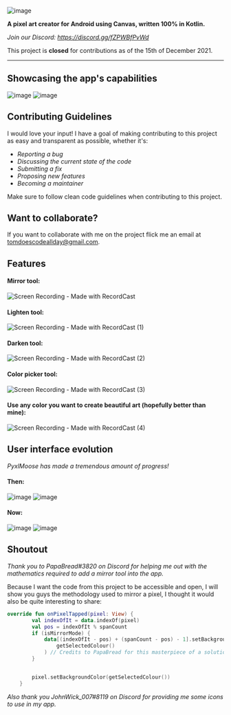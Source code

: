 ![image](https://user-images.githubusercontent.com/50536495/139613827-1d5ea69b-5ffc-4413-86ae-cba9c4e8160d.png)

**A pixel art creator for Android using Canvas, written 100% in Kotlin.**

_Join our Discord: https://discord.gg/fZPWBfPvWd_

This project is **closed** for contributions as of the 15th of December 2021.

----
## Showcasing the app's capabilities
![image](https://user-images.githubusercontent.com/50536495/139620161-c0ef2fc9-12e5-4404-a269-c9e7023a6e87.png)
![image](https://user-images.githubusercontent.com/50536495/139562893-ea67558d-24c3-416b-a802-8898805d5514.png)

## Contributing Guidelines
I would love your input! I have a goal of making contributing to this project as easy and transparent as possible, whether it's:

- _Reporting a bug_
- _Discussing the current state of the code_
- _Submitting a fix_
- _Proposing new features_
- _Becoming a maintainer_

Make sure to follow clean code guidelines when contributing to this project.

## Want to collaborate?
If you want to collaborate with me on the project flick me an email at tomdoescodeallday@gmail.com.

## Features
#### Mirror tool:
![Screen Recording - Made with RecordCast](https://user-images.githubusercontent.com/50536495/139818972-d6daea00-5925-4f48-a17b-168ed8520306.gif)

#### Lighten tool:
![Screen Recording - Made with RecordCast (1)](https://user-images.githubusercontent.com/50536495/139819623-fe66a42d-3b6a-4180-b335-4c1b6ddc1c05.gif)

#### Darken tool:
![Screen Recording - Made with RecordCast (2)](https://user-images.githubusercontent.com/50536495/139819953-c84c6f89-a3d0-4958-a82f-10edfd499f0a.gif)

#### Color picker tool:
![Screen Recording - Made with RecordCast (3)](https://user-images.githubusercontent.com/50536495/139820352-c6e194b6-1df1-4fbb-94e6-636e006587ff.gif)

#### Use any color you want to create beautiful art (hopefully better than mine):
![Screen Recording - Made with RecordCast (4)](https://user-images.githubusercontent.com/50536495/139821358-0f38e9a9-fd35-40f0-bd23-1b6e2435511d.gif)

## User interface evolution

_PyxlMoose has made a tremendous amount of progress!_

#### Then:

![image](https://user-images.githubusercontent.com/50536495/139565804-fe80c56c-7d92-46b0-bd24-9d7f328962f0.png)
![image](https://user-images.githubusercontent.com/50536495/139565798-65f42d72-81a7-4a2e-ae5e-0816fa07d0db.png)

#### Now:
![image](https://user-images.githubusercontent.com/50536495/139565858-d55ce8d8-d9e6-4c2e-adae-451cd73fcb91.png)
![image](https://user-images.githubusercontent.com/50536495/139565849-17e280c6-65ef-40c0-b693-67b5b9e906db.png)


## Shoutout
_Thank you to PapaBread#3820 on Discord for helping me out with the mathematics required to add a mirror tool into the app._

Because I want the code from this project to be accessible and open, I will show you guys the methodology used to mirror a pixel, I thought it would also be quite interesting to share:

``` Kotlin
override fun onPixelTapped(pixel: View) {
        val indexOfIt = data.indexOf(pixel)
        val pos = indexOfIt % spanCount
        if (isMirrorMode) {
            data[(indexOfIt - pos) + (spanCount - pos) - 1].setBackgroundColor(
                getSelectedColour()
            ) // Credits to PapaBread for this masterpiece of a solution
        }


        pixel.setBackgroundColor(getSelectedColour())
    }
```

_Also thank you JohnWick_007#8119 on Discord for providing me some icons to use in my app._
